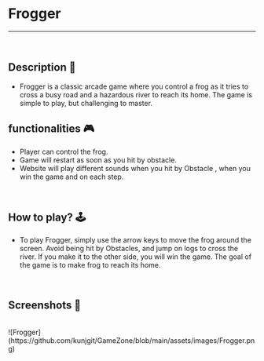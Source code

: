 # **Frogger** 

---

<br>

## **Description 📃**
<!-- add your game description here  -->
- Frogger is a classic arcade game where you control a frog as it tries to cross a busy road and a hazardous river to reach its home. The game is simple to play, but challenging to master. 

## **functionalities 🎮**
<!-- add functionalities over here -->
- Player can control the frog.
- Game will restart as soon as you hit by obstacle.
- Website will play different sounds when you hit by Obstacle , when you win the game and on each step.
<br>

## **How to play? 🕹️**
<!-- add the steps how to play games -->
- To play Frogger, simply use the arrow keys to move the frog around the screen. Avoid being hit by Obstacles, and jump on logs to cross the river. If you make it to the other side, you will win the game. The goal of the game is to make frog to reach its home.

<br>

## **Screenshots 📸**

<br>
<!-- add your screenshots like this -->
![Frogger](https://github.com/kunjgit/GameZone/blob/main/assets/images/Frogger.png)

